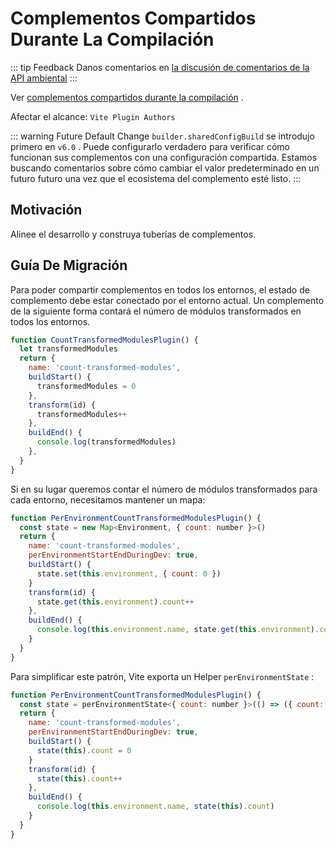 # Complementos Compartidos Durante La Compilación

::: tip Feedback
Danos comentarios en [la discusión de comentarios de la API ambiental](https://github.com/vitejs/vite/discussions/16358)
:::

Ver [complementos compartidos durante la compilación](/es/guide/api-environment.md#shared-plugins-during-build) .

Afectar el alcance: `Vite Plugin Authors`

::: warning Future Default Change
`builder.sharedConfigBuild` se introdujo primero en `v6.0` . Puede configurarlo verdadero para verificar cómo funcionan sus complementos con una configuración compartida. Estamos buscando comentarios sobre cómo cambiar el valor predeterminado en un futuro futuro una vez que el ecosistema del complemento esté listo.
:::

## Motivación

Alinee el desarrollo y construya tuberías de complementos.

## Guía De Migración

Para poder compartir complementos en todos los entornos, el estado de complemento debe estar conectado por el entorno actual. Un complemento de la siguiente forma contará el número de módulos transformados en todos los entornos.

```js
function CountTransformedModulesPlugin() {
  let transformedModules
  return {
    name: 'count-transformed-modules',
    buildStart() {
      transformedModules = 0
    },
    transform(id) {
      transformedModules++
    },
    buildEnd() {
      console.log(transformedModules)
    },
  }
}
```

Si en su lugar queremos contar el número de módulos transformados para cada entorno, necesitamos mantener un mapa:

```js
function PerEnvironmentCountTransformedModulesPlugin() {
  const state = new Map<Environment, { count: number }>()
  return {
    name: 'count-transformed-modules',
    perEnvironmentStartEndDuringDev: true,
    buildStart() {
      state.set(this.environment, { count: 0 })
    }
    transform(id) {
      state.get(this.environment).count++
    },
    buildEnd() {
      console.log(this.environment.name, state.get(this.environment).count)
    }
  }
}
```

Para simplificar este patrón, Vite exporta un Helper `perEnvironmentState` :

```js
function PerEnvironmentCountTransformedModulesPlugin() {
  const state = perEnvironmentState<{ count: number }>(() => ({ count: 0 }))
  return {
    name: 'count-transformed-modules',
    perEnvironmentStartEndDuringDev: true,
    buildStart() {
      state(this).count = 0
    }
    transform(id) {
      state(this).count++
    },
    buildEnd() {
      console.log(this.environment.name, state(this).count)
    }
  }
}
```
